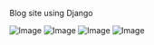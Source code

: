 
Blog site using Django

![Image](https://i.ibb.co/CsffHMd/fintechblog4.png)
![Image](https://i.ibb.co/4KJhKZQ/fintechblog3.png)
![Image](https://i.ibb.co/N7h3zDS/fintechblog2.png)
![Image](https://i.ibb.co/10Xj4rT/fintechblog1.png)
